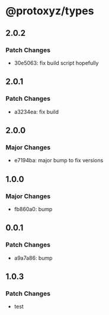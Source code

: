 # @protoxyz/types

## 2.0.2

### Patch Changes

-   30e5063: fix build script hopefully

## 2.0.1

### Patch Changes

-   a3234ea: fix build

## 2.0.0

### Major Changes

-   e7194ba: major bump to fix versions

## 1.0.0

### Major Changes

-   fb860a0: bump

## 0.0.1

### Patch Changes

-   a9a7a86: bump

## 1.0.3

### Patch Changes

-   test
